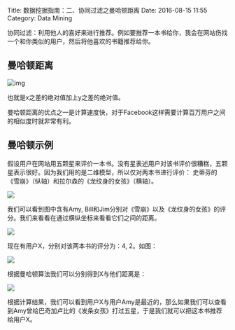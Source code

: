 Title: 数据挖掘指南：二、协同过滤之曼哈顿距离
Date: 2016-08-15 11:55
Category: Data Mining


协同过滤：利用他人的喜好来进行推荐。例如要推荐一本书给你，我会在网站伤找一个和你类似的用户，然后将他喜欢的书籍推荐给你。

## 曼哈顿距离

![img](http://i4.piimg.com/1949/d2161fce79587c4c.png)

也就是x之差的绝对值加上y之差的绝对值。

曼哈顿距离的优点之一是计算速度快，对于Facebook这样需要计算百万用户之间的相似度时就非常有利。

## 曼哈顿示例

假设用户在网站用五颗星来评价一本书。没有星表述用户对该书评价很糟糕，五颗星表示很好。因为我们用的是二维模型，所以仅对两本书进行评价： 史蒂芬的《雪崩》（纵轴）和拉尔森的《龙纹身的女孩》（横轴）。

![](http://i2.piimg.com/1949/1d15fc546f48e993.png)

我们可以看到图中含有Amy, Bill和Jim分别对《雪崩》以及《龙纹身的女孩》的评分。我们来看看在通过横纵坐标来看看它们之间的距离。

![](http://i2.buimg.com/1949/4653231387b1776f.png)

现在有用户X，分别对该两本书的评分为：4, 2。如图：

![](http://i2.buimg.com/1949/4a3fb3d17ca42861.png)

根据曼哈顿算法我们可以分别得到X与他们距离是：

![](http://i4.buimg.com/1949/80176548229ffb61.png)


根据计算结果，我们可以看到用户X与用户Amy是最近的，那么如果我们可以查看到Amy曾给巴奇加卢比的《发条女孩》打过五星，于是我们就可以把这本书推荐给用户X。

